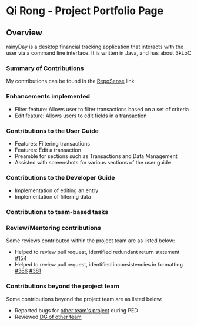 # Qi Rong - Project Portfolio Page

## Overview
rainyDay is a desktop financial tracking application that interacts with the user via a command line interface. It is
written in Java, and has about 3kLoC

### Summary of Contributions

My contributions can be found in the [RepoSense](https://nus-cs2113-ay2223s2.github.io/tp-dashboard/?search=ChongQiRong&sort=groupTitle&sortWithin=title&timeframe=commit&mergegroup=&groupSelect=groupByRepos&breakdown=true&checkedFileTypes=docs~functional-code~test-code~other&since=2023-02-17&tabOpen=true&tabType=authorship&zFR=false&tabAuthor=ChongQiRong&tabRepo=AY2223S2-CS2113T-T09-1%2Ftp%5Bmaster%5D&authorshipIsMergeGroup=false&authorshipFileTypes=docs~functional-code~test-code&authorshipIsBinaryFileTypeChecked=false&authorshipIsIgnoredFilesChecked=false)
link

### Enhancements implemented

- Filter feature: Allows user to filter transactions based on a set of criteria
- Edit feature: Allows users to edit fields in a transaction

### Contributions to the User Guide

- Features: Filtering transactions
- Features: Edit a transaction
- Preamble for sections such as Transactions and Data Management
- Assisted with screenshots for various sections of the user guide

### Contributions to the Developer Guide

- Implementation of editing an entry
- Implementation of filtering data

### Contributions to team-based tasks


### Review/Mentoring contributions

Some reviews contributed within the project team are as listed below:

- Helped to review pull request, identified redundant return statement [#154](https://github.com/AY2223S2-CS2113T-T09-1/tp/pull/154)
- Helped to review pull request, identified inconsistencies in formatting [#366](https://github.com/AY2223S2-CS2113T-T09-1/tp/pull/366)
[#381](https://github.com/AY2223S2-CS2113T-T09-1/tp/pull/381)

### Contributions beyond the project team

Some contributions beyond the project team are as listed below:

- Reported bugs for [other team's project](https://github.com/ChongQiRong/ped/issues) during PED
- Reviewed [DG of other team](https://github.com/nus-cs2113-AY2223S2/tp/pull/17/files)